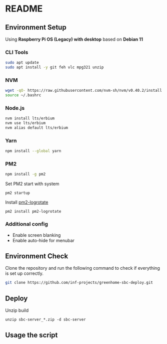 # README

## Environment Setup

Using **Raspberry Pi OS (Legacy) with desktop** based on **Debian 11**

### CLI Tools

```bash
sudo apt update
sudo apt install -y git feh vlc mpg321 unzip
```

### NVM

```bash
wget -qO- https://raw.githubusercontent.com/nvm-sh/nvm/v0.40.2/install.sh | bash
source ~/.bashrc
```

### Node.js

```bash
nvm install lts/erbium
nvm use lts/erbium
nvm alias default lts/erbium
```

### Yarn

```bash
npm install --global yarn
```

### PM2

```bash
npm install -g pm2
```

Set PM2 start with system

```
pm2 startup
```

Install [pm2-logrotate](https://github.com/keymetrics/pm2-logrotate)

```
pm2 install pm2-logrotate
```

### Additional config

- Enable screen blanking
- Enable auto-hide for menubar


## Environment Check

Clone the repository and run the following command to check if everything is set up correctly.

```bash
git clone https://github.com/inf-projects/greenhome-sbc-deploy.git
```

## Deploy

Unzip build

```
unzip sbc-server_*.zip -d sbc-server
```

## Usage the script

```bash

```
